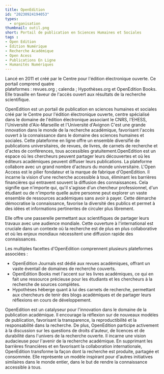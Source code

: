 ```yaml
---
title: OpenEdition
id: "20230924194053"
types:
  - organisation
thumbnail: outil.png
short: Portail de publication en Sciences Humaines et Sociales
tags : 
- Open Edition
- Édition Numérique
- Recherche Académique
- Open Acess
- Publications En Ligne
- Humanités Numériques
---
```


Lancé en 2011 et créé par le Centre pour l'édition électronique ouverte. Ce portail comprend quatre plateformes : revues.org ; calenda ; Hypothèses.org et OpenEdition Books. Elle travaille en faveur de l'accès ouvert aux résultats de la recherche scientifique.

OpenEdition est un portail de publication en sciences humaines et sociales créé par le Centre pour l'édition électronique ouverte, centre spécialisé dans le domaine de l'édition électronique associant le CNRS, l'EHESS, l'Université d'Aix-Marseille et l'Université d'Avignon
C'est une grande innovation dans le monde de la recherche académique, favorisant l'accès ouvert à la connaissance dans le domaine des sciences humaines et sociales. Cette plateforme en ligne offre un ensemble diversifié de publications universitaires, de revues, de livres, de carnets de recherche et d'actes de conférences, tous accessibles gratuitement.OpenEdition est un espace où les chercheurs peuvent partager leurs découvertes et où les éditeurs académiques peuvent diffuser leurs publications. La plateforme collabore avec un grand nombre d'acteurs du monde universitaire.
L'Open Access est le pilier fondateur et la marque de fabrique d'OpenEdition. Il incarne la vision d'une recherche accessible à tous, éliminant les barrières financières qui entravent souvent la diffusion des connaissances. Cela signifie que n'importe qui, qu'il s'agisse d'un chercheur professionnel, d'un étudiant ou de n'importe quelle autre personne peut explorer un vaste ensemble de ressources académiques sans avoir à payer. Cette démarche démocratise la connaissance, favorise la diversité des publics et permet à des idées et informations pertinentes de circuler plus librement.

Elle offre une passerelle permettant aux scientifiques de partager leurs travaux avec une audience mondiale. Cette ouverture à l'international est cruciale dans un contexte où la recherche est de plus en plus collaborative et où les enjeux mondiaux nécessitent une diffusion rapide des connaissances.

Les multiples facettes d'OpenEdition comprennent plusieurs plateformes associées : 
- OpenEdition Journals est dédié aux revues académiques, offrant un vaste éventail de domaines de recherche couverts.
- OpenEdition Books met l'accent sur les livres académiques, ce qui en fait une ressource précieuse pour les étudiants et les chercheurs à la recherche de sources complètes.
- Hypothèses héberge quant à lui des carnets de recherche, permettant aux chercheurs de tenir des blogs académiques et de partager leurs réflexions en cours de développement.

OpenEdition est un catalyseur pour l'innovation dans le domaine de la publication académique. Il encourage la réflexion sur de nouveaux modèles de publication, favorisant la transparence, la reproductibilité et la responsabilité dans la recherche. De plus, OpenEdition participe activement à la discussion sur les questions de droits d'auteur, de licences et de durabilité dans l'univers de la recherche ouverte. Il incarne une vision audacieuse pour l'avenir de la recherche académique. En supprimant les barrières financières et en favorisant la collaboration internationale, OpenEdition transforme la façon dont la recherche est produite, partagée et consommée. Elle représente un modèle inspirant pour d'autres initiatives similaires dans le monde entier, dans le but de rendre la connaissance accessible à tous.
